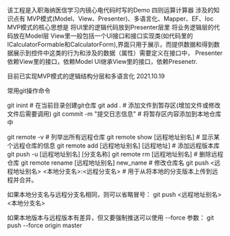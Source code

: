 该工程是入职海纳医信学习内镜心电代码时写的Demo 四则运算计算器
涉及的知识点有 MVP模式(Model、View、Presenter)、多语言化、Mapper、EF、Ioc
MVP模式的核心思想是 将UI里的逻辑代码放到Presenter层里 将业务逻辑层的代码放在Model层 
View里一般包括一个UI接口和接口实现类(如代码里的ICalculatorFormable和CalculatorForm),界面只用于展示，而提供数据和得到数据展示到控件中这类的行为和涉及的数据（属性）需要定义在接口中，
Presenter依赖View里的接口，依赖Model
UI继承View里的接口，依赖Presenetr.

目前已实现MVP模式的逻辑结构分层和多语言化 2021.10.19


常用git操作命令

git inint   											# 在当前目录创建git仓库
git add .												# 添加文件到暂存区(增加文件或修改文件后需要调用)
git commit -m "提交日志信息" 							# 将暂存区内容添加到本地仓库中

git remote -v  											# 列举出所有远程仓库
git remote show [远程地址别名] 							# 显示某个远程仓库的信息
git remote add  [远程地址别名]  [远程地址]				# 添加远程版本库
git push -u [远程地址别名] [分支名称]
git remote rm [远程地址别名]  							# 删除远程仓库
git remote rename [远程地址别名] new_name  				# 修改仓库名
git push <远程地址别名> <本地分支名>:<远程分支名>		# 用于从将本地的分支版本上传到远程并合并。 

如果本地分支名与远程分支名相同，则可以省略冒号：
git push <远程地址别名> <本地分支名>

如果本地版本与远程版本有差异，但又要强制推送可以使用 --force 参数：
git push --force origin master